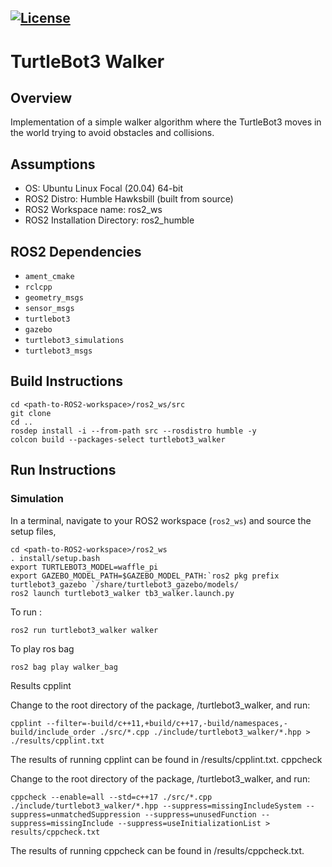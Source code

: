 [![License](https://img.shields.io/badge/License-Apache%202.0-blue.svg)](https://opensource.org/licenses/Apache-2.0)
---

# TurtleBot3 Walker

## Overview 

Implementation of a simple walker algorithm where the TurtleBot3 moves in the world trying to avoid obstacles and collisions. 

## Assumptions
* OS: Ubuntu Linux Focal (20.04) 64-bit
* ROS2 Distro: Humble Hawksbill (built from source)
* ROS2 Workspace name: ros2_ws 
* ROS2 Installation Directory: ros2_humble

## ROS2 Dependencies
* ```ament_cmake```
* ```rclcpp```
* ```geometry_msgs```
* ```sensor_msgs```
* ```turtlebot3```
* ```gazebo```
* ```turtlebot3_simulations```
* ```turtlebot3_msgs```



## Build Instructions
```
cd <path-to-ROS2-workspace>/ros2_ws/src
git clone 
cd ..  
rosdep install -i --from-path src --rosdistro humble -y
colcon build --packages-select turtlebot3_walker
```

## Run Instructions

### Simulation

In a terminal, navigate to your ROS2 workspace (```ros2_ws```) and source the setup files,
```
cd <path-to-ROS2-workspace>/ros2_ws
. install/setup.bash
export TURTLEBOT3_MODEL=waffle_pi
export GAZEBO_MODEL_PATH=$GAZEBO_MODEL_PATH:`ros2 pkg prefix turtlebot3_gazebo `/share/turtlebot3_gazebo/models/
ros2 launch turtlebot3_walker tb3_walker.launch.py
```
To run :
```
ros2 run turtlebot3_walker walker
```

To play ros bag
```
ros2 bag play walker_bag
```

Results
cpplint

Change to the root directory of the package, /turtlebot3_walker, and run:
```
cpplint --filter=-build/c++11,+build/c++17,-build/namespaces,-build/include_order ./src/*.cpp ./include/turtlebot3_walker/*.hpp > ./results/cpplint.txt
```
The results of running cpplint can be found in /results/cpplint.txt.
cppcheck

Change to the root directory of the package, /turtlebot3_walker, and run:
```
cppcheck --enable=all --std=c++17 ./src/*.cpp ./include/turtlebot3_walker/*.hpp --suppress=missingIncludeSystem --suppress=unmatchedSuppression --suppress=unusedFunction --suppress=missingInclude --suppress=useInitializationList > results/cppcheck.txt
```
The results of running cppcheck can be found in /results/cppcheck.txt.
